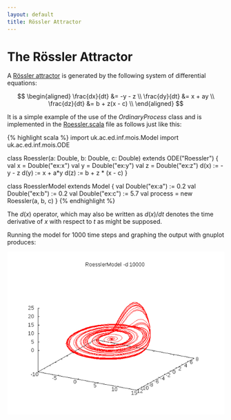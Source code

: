 ```yaml
---
layout: default
title: Rössler Attractor
---
```


The Rössler Attractor
=====================

A [Rössler attractor](https://en.wikipedia.org/wiki/R%C3%B6ssler_attractor)
is generated by the following system of differential equations:

$$
\begin{aligned}
\frac{dx}{dt} &= -y - z \\
\frac{dy}{dt} &= x + ay \\
\frac{dz}{dt} &= b + z(x - c) \\
\end{aligned}
$$

It is a simple example of the use of the *OrdinaryProcess* class and
is implemented in the
[Roessler.scala](https://github.com/edinburgh-rbm/mois-examples/blob/master/src/main/scala/uk/ac/ed/inf/mois/examples/Roessler.scala)
file as follows just like this:

{% highlight scala %}
import uk.ac.ed.inf.mois.Model
import uk.ac.ed.inf.mois.ODE

class Roessler(a: Double, b: Double, c: Double) extends ODE("Roessler") {
  val x = Double("ex:x")
  val y = Double("ex:y")
  val z = Double("ex:z")
  d(x) := -y - z
  d(y) := x + a*y
  d(z) := b + z * (x - c)
}

class RoesslerModel extends Model {
  val Double("ex:a") := 0.2
  val Double("ex:b") := 0.2
  val Double("ex:c") := 5.7
  val process = new Roessler(a, b, c)
}
{% endhighlight %}

The $d(x)$ operator, which may also be written as $d(x)/dt$ denotes
the time derivative of $x$ with respect to $t$ as might be supposed.

Running the model for 1000 time steps and graphing the output with
gnuplot produces:

![Roessler attractor](roessler.png)

